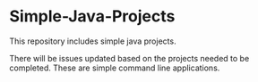 # Simple-Java-Projects
This repository includes simple java projects.

There will be issues updated based on the projects needed to be completed. These are simple command line applications.

